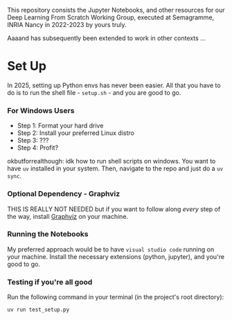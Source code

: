 This repository consists the Jupyter Notebooks, and other resources for our Deep Learning From Scratch Working Group, executed at Semagramme, INRIA Nancy in 2022-2023 by yours truly.

Aaaand has subsequently been extended to work in other contexts ...

# Set Up

In 2025, setting up Python envs has never been easier. 
All that you have to do is to run the shell file - `setup.sh` - and you are good to go. 

### For Windows Users

- Step 1: Format your hard drive
- Step 2: Install your preferred Linux distro
- Step 3: ???
- Step 4: Profit?

okbutforrealthough: idk how to run shell scripts on windows. You want to have `uv` installed in your system. 
Then, navigate to the repo and just do a `uv sync`.

### Optional Dependency - Graphviz

THIS IS REALLY NOT NEEDED but if you want to follow along _every_ step of the way, 
    install [Graphviz](https://graphviz.org/download/) on your machine. 

### Running the Notebooks

My preferred approach would be to have `visual studio code` running on your machine. 
Install the necessary extensions (python, jupyter), and you're good to go.

### Testing if you're all good

Run the following command in your terminal (in the project's root directory):

```bash
uv run test_setup.py
```